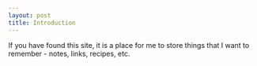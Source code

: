 ```yaml
---
layout: post
title: Introduction
---
```


If you have found this site, it is a place for me to store things that I want to remember - notes, links, recipes, etc. 
